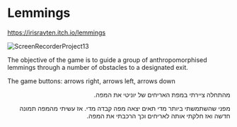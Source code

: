 # Lemmings
https://irisravten.itch.io/lemmings

![ScreenRecorderProject13](https://user-images.githubusercontent.com/30858011/102208596-4a93f280-3ed8-11eb-9482-e7c30afc5a8f.gif)


The objective of the game is to guide a group of anthropomorphised lemmings through a number of obstacles to a designated exit.

The game buttons: arrows right, arrows left, arrows down

<div dir='rtl' lang='he'>
  
  מהתחלה ציירתי במפת האריחים של יוניטי את המפה.
  
  מפני שהשתמשתי ביותר מדי תאים יצאה מפה קבדה מדי. אז עשיתי מהמפה תמונה חדשה ואז חלקתי אותה לאריחים וכך הרכבתי את המפה.
  
 </div>
